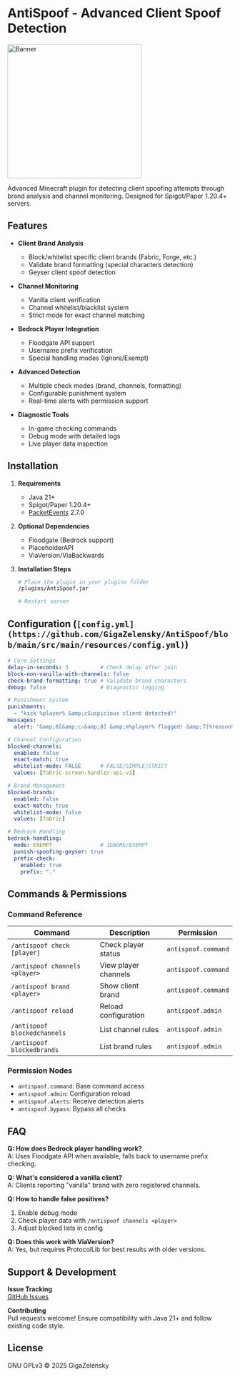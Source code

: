 # AntiSpoof - Advanced Client Spoof Detection

<img src="https://i.imgur.com/Tyji4mJ.jpeg" alt="Banner" style="width:300px; height:auto;">

Advanced Minecraft plugin for detecting client spoofing attempts through brand analysis and channel monitoring. Designed for Spigot/Paper 1.20.4+ servers.

## Features

- **Client Brand Analysis**
  - Block/whitelist specific client brands (Fabric, Forge, etc.)
  - Validate brand formatting (special characters detection)
  - Geyser client spoof detection

- **Channel Monitoring**
  - Vanilla client verification
  - Channel whitelist/blacklist system
  - Strict mode for exact channel matching

- **Bedrock Player Integration**
  - Floodgate API support
  - Username prefix verification
  - Special handling modes (Ignore/Exempt)

- **Advanced Detection**
  - Multiple check modes (brand, channels, formatting)
  - Configurable punishment system
  - Real-time alerts with permission support

- **Diagnostic Tools**
  - In-game checking commands
  - Debug mode with detailed logs
  - Live player data inspection

## Installation

1. **Requirements**
   - Java 21+
   - Spigot/Paper 1.20.4+
   - [PacketEvents](https://github.com/retrooper/packetevents) 2.7.0

2. **Optional Dependencies**
   - Floodgate (Bedrock support)
   - PlaceholderAPI
   - ViaVersion/ViaBackwards

3. **Installation Steps**
   ```bash
   # Place the plugin in your plugins folder
   /plugins/AntiSpoof.jar
   
   # Restart server
   ```

## Configuration (`[config.yml](https://github.com/GigaZelensky/AntiSpoof/blob/main/src/main/resources/config.yml)`)

```yaml
# Core Settings
delay-in-seconds: 3          # Check delay after join
block-non-vanilla-with-channels: false
check-brand-formatting: true # Validate brand characters
debug: false                 # Diagnostic logging

# Punishment System
punishments:
  - "kick %player% &amp;cSuspicious client detected!"
messages:
  alert: "&amp;8[&amp;c⚠&amp;8] &amp;e%player% flagged! &amp;7(%reason%)"

# Channel Configuration
blocked-channels:
  enabled: false
  exact-match: true
  whitelist-mode: FALSE      # FALSE/SIMPLE/STRICT
  values: [fabric-screen-handler-api-v1]

# Brand Management
blocked-brands:
  enabled: false
  exact-match: true
  whitelist-mode: false
  values: [fabric]

# Bedrock Handling
bedrock-handling:
  mode: EXEMPT               # IGNORE/EXEMPT
  punish-spoofing-geyser: true
  prefix-check:
    enabled: true
    prefix: "."
```

## Commands & Permissions

### Command Reference
| Command | Description | Permission |
|---------|-------------|------------|
| `/antispoof check [player]` | Check player status | `antispoof.command` |
| `/antispoof channels <player>` | View player channels | `antispoof.command` |
| `/antispoof brand <player>` | Show client brand | `antispoof.command` |
| `/antispoof reload` | Reload configuration | `antispoof.admin` |
| `/antispoof blockedchannels` | List channel rules | `antispoof.admin` |
| `/antispoof blockedbrands` | List brand rules | `antispoof.admin` |

### Permission Nodes
- `antispoof.command`: Base command access
- `antispoof.admin`: Configuration reload
- `antispoof.alerts`: Receive detection alerts
- `antispoof.bypass`: Bypass all checks

## FAQ

**Q: How does Bedrock player handling work?**  
A: Uses Floodgate API when available, falls back to username prefix checking.

**Q: What's considered a vanilla client?**  
A: Clients reporting "vanilla" brand with zero registered channels.

**Q: How to handle false positives?**  
1. Enable debug mode
2. Check player data with `/antispoof channels <player>`
3. Adjust blocked lists in config

**Q: Does this work with ViaVersion?**  
A: Yes, but requires ProtocolLib for best results with older versions.

## Support & Development

**Issue Tracking**  
[GitHub Issues](https://github.com/GigaZelensky/AntiSpoof/issues)

**Contributing**  
Pull requests welcome! Ensure compatibility with Java 21+ and follow existing code style.

## License

GNU GPLv3 © 2025 GigaZelensky

